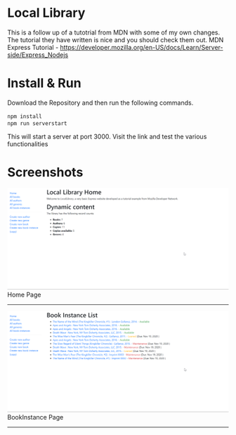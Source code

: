 # Local Library

This is a follow up of a tutotrial from MDN with some of my own changes. The tutorial they have written is nice and you should check them out.
MDN Express Tutorial - https://developer.mozilla.org/en-US/docs/Learn/Server-side/Express_Nodejs

# Install & Run

Download the Repository and then run the following commands.

```
npm install
npm run serverstart
```

This will start a server at port 3000. Visit the link and test the various functionalities

# Screenshots

![](screenshots/Index.png)Home Page

<hr>

![](screenshots/BookInstance.png)
BookInstance Page

<hr>
